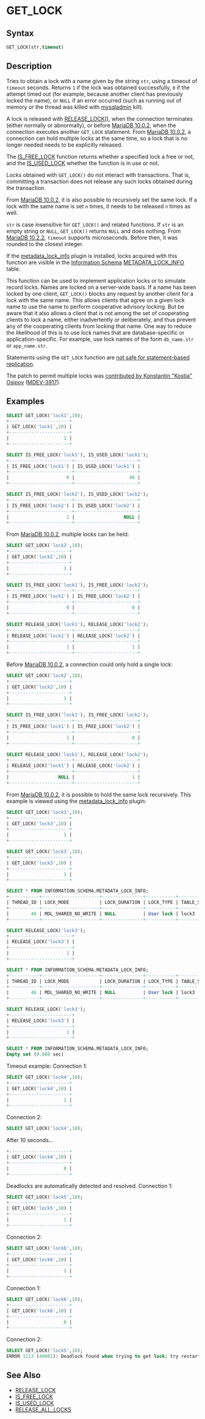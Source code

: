 # GET_LOCK

## Syntax

```sql
GET_LOCK(str,timeout)
```

## Description

Tries to obtain a lock with a name given by the string `str`, using a timeout of `timeout` seconds. Returns `1` if the lock was obtained successfully, `0` if the attempt timed out (for example, because another client has previously locked the name), or  `NULL` if an error occurred (such as running out of memory or the thread was killed with [mysqladmin](/clients-utilities/mysqladmin) kill).

A lock is released with [RELEASE_LOCK()](/built-in-functions/secondary-functions/miscellaneous-functions/release_lock), when the connection terminates (either normally or abnormally), or before [MariaDB 10.0.2](/kb/en/mariadb-1002-release-notes/), when the connection executes another `GET_LOCK` statement. From [MariaDB 10.0.2](/kb/en/mariadb-1002-release-notes/), a connection can hold multiple locks at the same time, so a lock that is no longer needed needs to be explicitly released.

The [IS_FREE_LOCK](/built-in-functions/secondary-functions/miscellaneous-functions/is_free_lock) function returns whether a specified lock a free or not, and the [IS_USED_LOCK](/built-in-functions/secondary-functions/miscellaneous-functions/is_used_lock) whether the function is in use or not.

Locks obtained with `GET_LOCK()` do not interact with transactions. That is, committing a transaction does not release any such locks obtained during the transaction.

From [MariaDB 10.0.2](/kb/en/mariadb-1002-release-notes/), it is also possible to recursively set the same lock. If a lock with the same name is set `n` times, it needs to be released `n` times as well.

`str` is case insensitive for `GET_LOCK()` and related functions. If `str` is an empty string or `NULL`, `GET_LOCK()` returns `NULL` and does nothing. From [MariaDB 10.2.2](/kb/en/mariadb-1022-release-notes/), `timeout` supports microseconds. Before then, it was rounded to the closest integer.

If the [metadata_lock_info](/kb/en/metadata-lock-info/) plugin is installed, locks acquired with this function are visible in the [Information Schema](/kb/en/information_schema/) [METADATA_LOCK_INFO](/kb/en/information-schema-metadata_lock_info-table/) table.

This function can be used to implement application locks or to simulate record locks. Names are locked on a server-wide basis. If a name has been locked by one client, `GET_LOCK()` blocks any request by another client for a lock with the same name. This allows clients that agree on a given lock name to use the name to perform cooperative advisory locking. But be aware that it also allows a client that is not among the set of cooperating clients to lock a name, either inadvertently or deliberately, and thus prevent any of the cooperating clients from locking that name. One way to reduce the likelihood of this is to use lock names that are database-specific or application-specific. For example, use lock names of the form `db_name.str` or `app_name.str`.

Statements using the `GET_LOCK` function are [not safe for statement-based replication](/replication/standard-replication/unsafe-statements-for-statement-based-replication).

The patch to permit multiple locks was [contributed by Konstantin "Kostja" Osipov](http://kostja-osipov.livejournal.com/46410.html) ([MDEV-3917](https://jira.mariadb.org/browse/MDEV-3917)).

## Examples

```sql
SELECT GET_LOCK('lock1',10);
+----------------------+
| GET_LOCK('lock1',10) |
+----------------------+
|                    1 |
+----------------------+

SELECT IS_FREE_LOCK('lock1'), IS_USED_LOCK('lock1');
+-----------------------+-----------------------+
| IS_FREE_LOCK('lock1') | IS_USED_LOCK('lock1') |
+-----------------------+-----------------------+
|                     0 |                    46 |
+-----------------------+-----------------------+

SELECT IS_FREE_LOCK('lock2'), IS_USED_LOCK('lock2');
+-----------------------+-----------------------+
| IS_FREE_LOCK('lock2') | IS_USED_LOCK('lock2') |
+-----------------------+-----------------------+
|                     1 |                  NULL |
+-----------------------+-----------------------+
```

From [MariaDB 10.0.2](/kb/en/mariadb-1002-release-notes/), multiple locks can be held:

```sql
SELECT GET_LOCK('lock2',10);
+----------------------+
| GET_LOCK('lock2',10) |
+----------------------+
|                    1 |
+----------------------+

SELECT IS_FREE_LOCK('lock1'), IS_FREE_LOCK('lock2');
+-----------------------+-----------------------+
| IS_FREE_LOCK('lock1') | IS_FREE_LOCK('lock2') |
+-----------------------+-----------------------+
|                     0 |                     0 |
+-----------------------+-----------------------+

SELECT RELEASE_LOCK('lock1'), RELEASE_LOCK('lock2');
+-----------------------+-----------------------+
| RELEASE_LOCK('lock1') | RELEASE_LOCK('lock2') |
+-----------------------+-----------------------+
|                     1 |                     1 |
+-----------------------+-----------------------+
```

Before [MariaDB 10.0.2](/kb/en/mariadb-1002-release-notes/), a connection could only hold a single lock:

```sql
SELECT GET_LOCK('lock2',10);
+----------------------+
| GET_LOCK('lock2',10) |
+----------------------+
|                    1 |
+----------------------+

SELECT IS_FREE_LOCK('lock1'), IS_FREE_LOCK('lock2');
+-----------------------+-----------------------+
| IS_FREE_LOCK('lock1') | IS_FREE_LOCK('lock2') |
+-----------------------+-----------------------+
|                     1 |                     0 |
+-----------------------+-----------------------+

SELECT RELEASE_LOCK('lock1'), RELEASE_LOCK('lock2');
+-----------------------+-----------------------+
| RELEASE_LOCK('lock1') | RELEASE_LOCK('lock2') |
+-----------------------+-----------------------+
|                  NULL |                     1 |
+-----------------------+-----------------------+
```

From [MariaDB 10.0.2](/kb/en/mariadb-1002-release-notes/), it is possible to hold the same lock recursively. This example is viewed using the [metadata_lock_info](/kb/en/metadata-lock-info/) plugin:

```sql
SELECT GET_LOCK('lock3',10);
+----------------------+
| GET_LOCK('lock3',10) |
+----------------------+
|                    1 |
+----------------------+

SELECT GET_LOCK('lock3',10);
+----------------------+
| GET_LOCK('lock3',10) |
+----------------------+
|                    1 |
+----------------------+

SELECT * FROM INFORMATION_SCHEMA.METADATA_LOCK_INFO;
+-----------+---------------------+---------------+-----------+--------------+------------+
| THREAD_ID | LOCK_MODE           | LOCK_DURATION | LOCK_TYPE | TABLE_SCHEMA | TABLE_NAME |
+-----------+---------------------+---------------+-----------+--------------+------------+
|        46 | MDL_SHARED_NO_WRITE | NULL          | User lock | lock3        |            |
+-----------+---------------------+---------------+-----------+--------------+------------+

SELECT RELEASE_LOCK('lock3');
+-----------------------+
| RELEASE_LOCK('lock3') |
+-----------------------+
|                     1 |
+-----------------------+

SELECT * FROM INFORMATION_SCHEMA.METADATA_LOCK_INFO;
+-----------+---------------------+---------------+-----------+--------------+------------+
| THREAD_ID | LOCK_MODE           | LOCK_DURATION | LOCK_TYPE | TABLE_SCHEMA | TABLE_NAME |
+-----------+---------------------+---------------+-----------+--------------+------------+
|        46 | MDL_SHARED_NO_WRITE | NULL          | User lock | lock3        |            |
+-----------+---------------------+---------------+-----------+--------------+------------+

SELECT RELEASE_LOCK('lock3');
+-----------------------+
| RELEASE_LOCK('lock3') |
+-----------------------+
|                     1 |
+-----------------------+

SELECT * FROM INFORMATION_SCHEMA.METADATA_LOCK_INFO;
Empty set (0.000 sec)
```

Timeout example: Connection 1:

```sql
SELECT GET_LOCK('lock4',10);
+----------------------+
| GET_LOCK('lock4',10) |
+----------------------+
|                    1 |
+----------------------+
```

Connection 2:

```sql
SELECT GET_LOCK('lock4',10);
```

After 10 seconds...

```sql
+----------------------+
| GET_LOCK('lock4',10) |
+----------------------+
|                    0 |
+----------------------+
```

Deadlocks are automatically detected and resolved. Connection 1:

```sql
SELECT GET_LOCK('lock5',10); 
+----------------------+
| GET_LOCK('lock5',10) |
+----------------------+
|                    1 |
+----------------------+
```

Connection 2:

```sql
SELECT GET_LOCK('lock6',10);
+----------------------+
| GET_LOCK('lock6',10) |
+----------------------+
|                    1 |
+----------------------+
```

Connection 1:

```sql
SELECT GET_LOCK('lock6',10); 
+----------------------+
| GET_LOCK('lock6',10) |
+----------------------+
|                    0 |
+----------------------+
```

Connection 2:

```sql
SELECT GET_LOCK('lock5',10);
ERROR 1213 (40001): Deadlock found when trying to get lock; try restarting transaction
```

## See Also

- [RELEASE_LOCK](/built-in-functions/secondary-functions/miscellaneous-functions/release_lock)
- [IS_FREE_LOCK](/built-in-functions/secondary-functions/miscellaneous-functions/is_free_lock)
- [IS_USED_LOCK](/built-in-functions/secondary-functions/miscellaneous-functions/is_used_lock)
- [RELEASE_ALL_LOCKS](/built-in-functions/secondary-functions/miscellaneous-functions/release_all_locks)